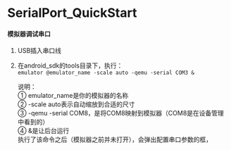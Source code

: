# SerialPort_QuickStart
#### 模拟器调试串口
1. USB插入串口线
2. 在android_sdk的tools目录下，执行：  
   ```emulator @emulator_name -scale auto -qemu -serial COM3 &```
   
   说明：  
   ① emulator_name是你的模拟器的名称  
   ② -scale auto表示自动缩放到合适的尺寸  
   ③ -qemu -serial COM8，是将COM8映射到模拟器（COM8是在设备管理中看到的）  
   ④ &是让后台运行  
   执行了该命令之后（模拟器之前并未打开），会弹出配置串口参数的框，


